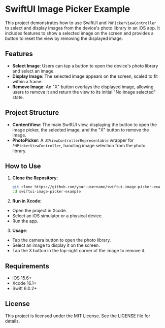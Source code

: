 # SwiftUI Image Picker Example

This project demonstrates how to use SwiftUI and `PHPickerViewController` to select and display images from the device's photo library in an iOS app. It includes features to show a selected image on the screen and provides a button to reset the view by removing the displayed image.

## Features

- **Select Image**: Users can tap a button to open the device's photo library and select an image.
- **Display Image**: The selected image appears on the screen, scaled to fit within a frame.
- **Remove Image**: An "X" button overlays the displayed image, allowing users to remove it and return the view to its initial "No image selected" state.

## Project Structure

- **ContentView**: The main SwiftUI view, displaying the button to open the image picker, the selected image, and the "X" button to remove the image.
- **PhotoPicker**: A `UIViewControllerRepresentable` wrapper for `PHPickerViewController`, handling image selection from the photo library.

## How to Use

1. **Clone the Repository**: 
   ```bash
   git clone https://github.com/your-username/swiftui-image-picker-example.git
   cd swiftui-image-picker-example
   ```

2. **Run in Xcode**:
-	Open the project in Xcode.
-	Select an iOS simulator or a physical device.
-	Run the app.

3. **Usage**:
-	Tap the camera button to open the photo library.
-	Select an image to display it on the screen.
-	Tap the X button in the top-right corner of the image to remove it.

## Requirements

- iOS 15.6+
- Xcode 16.1+
- Swift 6.0.2+

## License

This project is licensed under the MIT License. See the LICENSE file for details.
